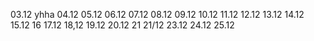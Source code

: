 03.12 yhha
04.12
05.12
06.12
07.12
08.12
09.12
10.12
11.12
12.12
13.12
14.12
15.12
16
17.12
18,12
19.12
20.12
21
21/12
23.12
24.12
25.12
